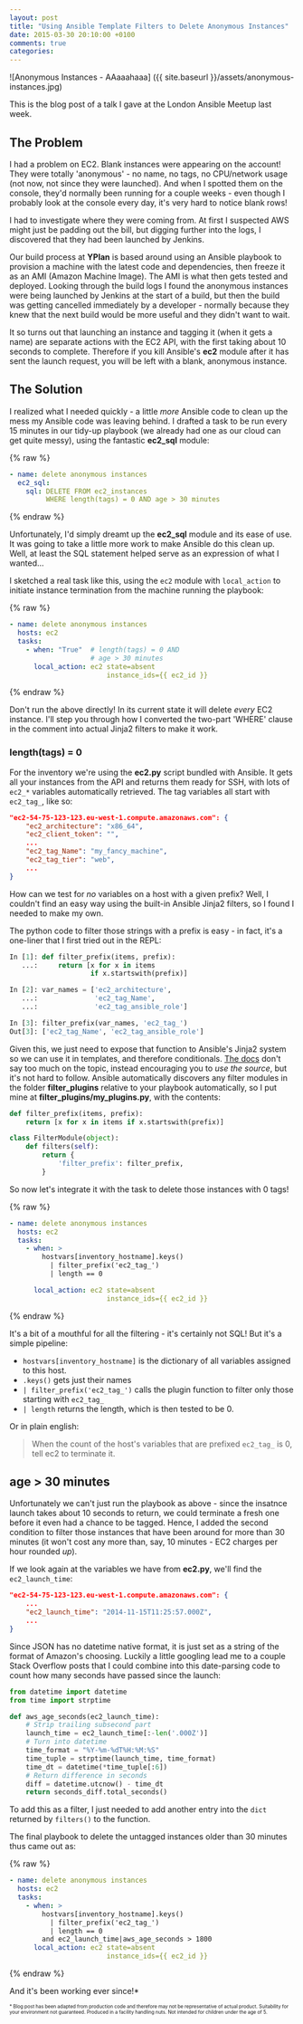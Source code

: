 ```yaml
---
layout: post
title: "Using Ansible Template Filters to Delete Anonymous Instances"
date: 2015-03-30 20:10:00 +0100
comments: true
categories:
---
```


![Anonymous Instances - AAaaahaaa]
({{ site.baseurl }}/assets/anonymous-instances.jpg)


This is the blog post of a talk I gave at the London Ansible Meetup last week.


## The Problem

I had a problem on EC2. Blank instances were appearing on the account! They
were totally 'anonymous' - no name, no tags, no CPU/network usage (not now, not
since they were launched). And when I spotted them on the console, they'd
normally been running for a couple weeks - even though I probably look at the
console every day, it's very hard to notice blank rows!


I had to investigate where they were coming from. At first I suspected AWS
might just be padding out the bill, but digging further into the logs, I
discovered that they had been launched by Jenkins.


Our build process at **YPlan** is based around using an Ansible playbook to
provision a machine with the latest code and dependencies, then freeze
it as an AMI (Amazon Machine Image). The AMI is what then gets tested and
deployed.
Looking through the build logs I found the anonymous instances were being
launched by Jenkins at the start of a build, but then the build was getting
cancelled immediately by a developer - normally because they knew that the next
build would be more useful and they didn't want to wait.

It so turns out that launching an instance and tagging it (when it gets a name)
are separate actions with the EC2 API, with the first taking about 10 seconds
to complete. Therefore if you kill Ansible's **ec2** module after it has
sent the launch request, you will be left with a blank, anonymous instance.

## The Solution

I realized what I needed quickly - a little *more* Ansible code to clean up the
mess my Ansible code was leaving behind. I drafted a task to be run every 15
minutes in our tidy-up playbook (we already had one as our cloud can get quite
messy), using the fantastic **ec2_sql** module:

{% raw %}
```yaml
- name: delete anonymous instances
  ec2_sql:
    sql: DELETE FROM ec2_instances
         WHERE length(tags) = 0 AND age > 30 minutes
```
{% endraw %}

Unfortunately, I'd simply dreamt up the **ec2_sql** module and its ease of use.
It was going to take a little more work to make Ansible do this clean up. Well,
at least the SQL statement helped serve as an expression of what I wanted...

I sketched a real task like this, using the `ec2` module with `local_action`
to initiate instance termination from the machine running the playbook:

{% raw %}
```yaml
- name: delete anonymous instances
  hosts: ec2
  tasks:
    - when: "True"  # length(tags) = 0 AND
                    # age > 30 minutes
      local_action: ec2 state=absent
                        instance_ids={{ ec2_id }}
```
{% endraw %}

Don't run the above directly! In its current state it will delete *every* EC2
instance. I'll step you through how I converted the two-part 'WHERE' clause
in the comment into actual Jinja2 filters to make it work.


### length(tags) = 0

For the inventory we're using the **ec2.py** script bundled with Ansible. It
gets
all your instances from the API and returns them ready for SSH, with lots of
`ec2_*` variables automatically retrieved. The tag variables all start with
`ec2_tag_`, like so:

```json
"ec2-54-75-123-123.eu-west-1.compute.amazonaws.com": {
    "ec2_architecture": "x86_64",
    "ec2_client_token": "",
    ...
    "ec2_tag_Name": "my_fancy_machine",
    "ec2_tag_tier": "web",
    ...
}
```

How can we test for *no* variables on a host with a given prefix? Well, I
couldn't find an easy way using the built-in Ansible Jinja2 filters, so I
found I needed to make my own.

The python code to filter those strings with a prefix is easy - in fact, it's a
one-liner that I first tried out in the REPL:

```python
In [1]: def filter_prefix(items, prefix):
   ...:     return [x for x in items
                    if x.startswith(prefix)]

In [2]: var_names = ['ec2_architecture',
   ...:              'ec2_tag_Name',
   ...:              'ec2_tag_ansible_role']

In [3]: filter_prefix(var_names, 'ec2_tag_')
Out[3]: ['ec2_tag_Name', 'ec2_tag_ansible_role']
```

Given this, we just need to expose that function to Ansible's Jinja2 system so
we can use it in templates, and therefore conditionals.
[The docs](http://docs.ansible.com/developing_plugins.html#filter-plugins)
don't say too much on the topic, instead encouraging you to *use the source*,
but it's not hard to follow. Ansible automatically discovers any filter modules
in the folder **filter_plugins** relative to your playbook automatically, so I
put mine at **filter_plugins/my_plugins.py**, with the contents:

```python
def filter_prefix(items, prefix):
    return [x for x in items if x.startswith(prefix)]

class FilterModule(object):
    def filters(self):
        return {
            'filter_prefix': filter_prefix,
        }
```

So now let's integrate it with the task to delete those instances with 0 tags!

{% raw %}
```yaml
- name: delete anonymous instances
  hosts: ec2
  tasks:
    - when: >
        hostvars[inventory_hostname].keys()
          | filter_prefix('ec2_tag_')
          | length == 0

      local_action: ec2 state=absent
                        instance_ids={{ ec2_id }}
```
{% endraw %}

It's a bit of a mouthful for all the filtering - it's certainly not SQL! But
it's a simple pipeline:

* `hostvars[inventory_hostname]` is the dictionary of all variables assigned to
  this host.
* `.keys()` gets just their names
* `| filter_prefix('ec2_tag_')` calls the plugin function to filter only those
  starting with `ec2_tag_`
* `| length` returns the length, which is then tested to be 0.

Or in plain english:

> When the count of the host's variables that are prefixed `ec2_tag_` is 0,
> tell ec2 to terminate it.

## age > 30 minutes

Unfortunately we can't just run the playbook as above - since the insatnce
launch takes about 10 seconds to return, we could terminate a fresh one before
it even had a chance to be tagged. Hence, I added the second condition to
filter those instances that have been around for more than 30 minutes (it won't
cost any more than, say, 10 minutes - EC2 charges per hour rounded *up*).

If we look again at the variables we have from **ec2.py**, we'll find the
`ec2_launch_time`:

```json
"ec2-54-75-123-123.eu-west-1.compute.amazonaws.com": {
    ...
    "ec2_launch_time": "2014-11-15T11:25:57.000Z",
    ...
}
```

Since JSON has no datetime native format, it is just set as a string of the
format of Amazon's choosing. Luckily a little googling lead me to a couple
Stack Overflow posts that I could combine into this date-parsing code to count
how many seconds have passed since the launch:

```python
from datetime import datetime
from time import strptime

def aws_age_seconds(ec2_launch_time):
    # Strip trailing subsecond part
    launch_time = ec2_launch_time[:-len('.000Z')]
    # Turn into datetime
    time_format = "%Y-%m-%dT%H:%M:%S"
    time_tuple = strptime(launch_time, time_format)
    time_dt = datetime(*time_tuple[:6])
    # Return difference in seconds
    diff = datetime.utcnow() - time_dt
    return seconds_diff.total_seconds()
```

To add this as a filter, I just needed to add another entry into the `dict`
returned by `filters()` to the function.

The final playbook to delete the untagged instances older than 30 minutes thus
came out as:

{% raw %}
```yaml
- name: delete anonymous instances
  hosts: ec2
  tasks:
    - when: >
        hostvars[inventory_hostname].keys()
          | filter_prefix('ec2_tag_')
          | length == 0
        and ec2_launch_time|aws_age_seconds > 1800
      local_action: ec2 state=absent
                        instance_ids={{ ec2_id }}
```
{% endraw %}


And it's been working ever since!*

<p style="font-size: 60%">
* Blog post has been adapted from production code and therefore may not be
representative of actual product. Suitability for your environment not
guaranteed. Produced in a facility handling nuts. Not intended for children
under the age of 5.
</p>
